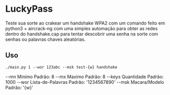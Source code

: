 # LuckyPass
Teste sua sorte ao crakear um handshake WPA2 com um comando feito em python3 + aircrack-ng com uma simples automação
para obter as redes dentro do handshake.cap para tentar descobrir uma senha na sorte com senhas ou palavras chaves
aleatórias.

## Uso

    ./main.py 1 --wor 123abc --msk test-{w} handshake

  --mn Minimo               Padrão: 8
  --mx Maximo               Padrão: 8
  --keys Quantidade         Padrão: 1000
  --wor Lista-de-Palavras   Padrão: '1234567890'
  --msk Macara/Modelo       Padrão: '{w}'
